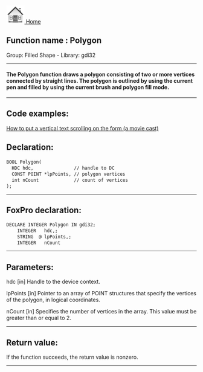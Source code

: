 [<img src="../../images/home.png"> Home ](https://github.com/VFPX/Win32API)  

## Function name : Polygon
Group: Filled Shape - Library: gdi32    
***  


#### The Polygon function draws a polygon consisting of two or more vertices connected by straight lines. The polygon is outlined by using the current pen and filled by using the current brush and polygon fill mode.
***  


## Code examples:
[How to put a vertical text scrolling on the form (a movie cast)](../../samples/sample_354.md)  

## Declaration:
```foxpro  
BOOL Polygon(
  HDC hdc,               // handle to DC
  CONST POINT *lpPoints, // polygon vertices
  int nCount             // count of vertices
);  
```  
***  


## FoxPro declaration:
```foxpro  
DECLARE INTEGER Polygon IN gdi32;
	INTEGER   hdc,;
	STRING  @ lpPoints,;
	INTEGER   nCount  
```  
***  


## Parameters:
hdc 
[in] Handle to the device context. 

lpPoints 
[in] Pointer to an array of POINT structures that specify the vertices of the polygon, in logical coordinates. 

nCount 
[in] Specifies the number of vertices in the array. This value must be greater than or equal to 2.   
***  


## Return value:
If the function succeeds, the return value is nonzero.  
***  


